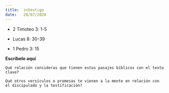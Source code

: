 ```yaml
---
title:  inVestiga
date:   28/07/2020
---
```


- 2 Timoteo 3: 1-5

- Lucas 8: 30-39

- 1 Pedro 3: 15

**Escríbelo aquí**

`Qué relación consideras que tienen estos pasajes bíblicos con el texto clave?`

`Qué otros versículos o promesas te vienen a la mente en relación con el discipulado y la testificación?`
